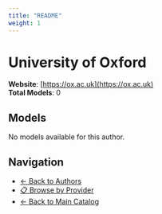 ```yaml
---
title: "README"
weight: 1
---
```

# University of Oxford

**Website**: [https://ox.ac.uk](https://ox.ac.uk)  
**Total Models**: 0

## Models

No models available for this author.

## Navigation

- [← Back to Authors](../README.md)
- [📋 Browse by Provider](../../providers/README.md)
- [← Back to Main Catalog](../../README.md)
